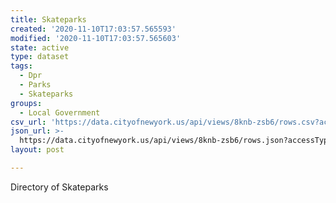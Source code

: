 ```yaml
---
title: Skateparks
created: '2020-11-10T17:03:57.565593'
modified: '2020-11-10T17:03:57.565603'
state: active
type: dataset
tags:
  - Dpr
  - Parks
  - Skateparks
groups:
  - Local Government
csv_url: 'https://data.cityofnewyork.us/api/views/8knb-zsb6/rows.csv?accessType=DOWNLOAD'
json_url: >-
  https://data.cityofnewyork.us/api/views/8knb-zsb6/rows.json?accessType=DOWNLOAD
layout: post

---
```

Directory of Skateparks
